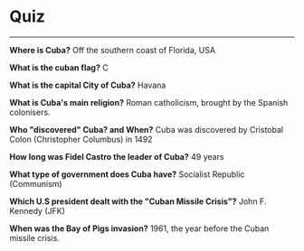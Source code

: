 # Quiz
---
**Where is Cuba?**
Off the southern coast of Florida, USA 

**What is the cuban flag?**
C

**What is the capital City of Cuba?**
Havana

**What is Cuba's main religion?**
Roman catholicism, brought by the Spanish colonisers. 

**Who "discovered" Cuba? and When?**
Cuba was discovered by Cristobal Colon (Christopher Columbus) in 1492

**How long was Fidel Castro the leader of Cuba?**
49 years

**What type of government does Cuba have?**
Socialist Republic (Communism)

**Which U.S president dealt with the "Cuban Missile Crisis"?**
John F. Kennedy (JFK)

**When was the Bay of Pigs invasion?**
1961, the year before the Cuban missile crisis. 
